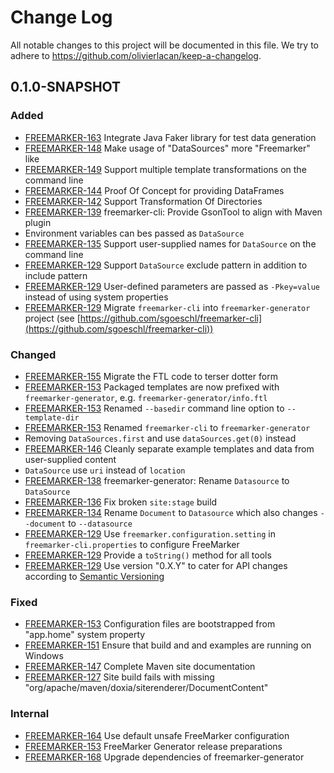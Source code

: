 # Change Log

All notable changes to this project will be documented in this file. We try to adhere to https://github.com/olivierlacan/keep-a-changelog.

## 0.1.0-SNAPSHOT

### Added
* [FREEMARKER-163] Integrate Java Faker library for test data generation
* [FREEMARKER-148] Make usage of "DataSources" more "Freemarker" like
* [FREEMARKER-149] Support multiple template transformations on the command line
* [FREEMARKER-144] Proof Of Concept for providing DataFrames
* [FREEMARKER-142] Support Transformation Of Directories
* [FREEMARKER-139] freemarker-cli: Provide GsonTool to align with Maven plugin
* Environment variables can bes passed as `DataSource`
* [FREEMARKER-135] Support user-supplied names for `DataSource` on the command line
* [FREEMARKER-129] Support `DataSource` exclude pattern in addition to include pattern
* [FREEMARKER-129] User-defined parameters are passed as `-Pkey=value` instead of using system properties
* [FREEMARKER-129] Migrate `freemarker-cli` into `freemarker-generator` project (see [https://github.com/sgoeschl/freemarker-cli](https://github.com/sgoeschl/freemarker-cli))

### Changed
* [FREEMARKER-155] Migrate the FTL code to terser dotter form 
* [FREEMARKER-153] Packaged templates are now prefixed with `freemarker-generator`, e.g. `freemarker-generator/info.ftl`
* [FREEMARKER-153] Renamed `--basedir` command line option to `--template-dir`
* [FREEMARKER-153] Renamed `freemarker-cli` to `freemarker-generator`
* Removing `DataSources.first` and use `dataSources.get(0)` instead
* [FREEMARKER-146] Cleanly separate example templates and data from user-supplied content
* `DataSource` use `uri` instead of `location`
* [FREEMARKER-138] freemarker-generator: Rename `Datasource` to `DataSource`
* [FREEMARKER-136] Fix broken `site:stage` build
* [FREEMARKER-134] Rename `Document` to `Datasource` which also changes `--document` to `--datasource`
* [FREEMARKER-129] Use `freemarker.configuration.setting` in `freemarker-cli.properties` to configure FreeMarker
* [FREEMARKER-129] Provide a `toString()` method for all tools
* [FREEMARKER-129] Use version "0.X.Y" to cater for API changes according to [Semantic Versioning](https://semver.org)

### Fixed
* [FREEMARKER-153] Configuration files are bootstrapped from "app.home" system property 
* [FREEMARKER-151] Ensure that build and and examples are running on Windows
* [FREEMARKER-147] Complete Maven site documentation
* [FREEMARKER-127] Site build fails with missing "org/apache/maven/doxia/siterenderer/DocumentContent"

### Internal
* [FREEMARKER-164] Use default unsafe FreeMarker configuration
* [FREEMARKER-153] FreeMarker Generator release preparations
* [FREEMARKER-168] Upgrade dependencies of freemarker-generator

[FREEMARKER-127]: https://issues.apache.org/jira/browse/FREEMARKER-127
[FREEMARKER-128]: https://issues.apache.org/jira/browse/FREEMARKER-128
[FREEMARKER-129]: https://issues.apache.org/jira/browse/FREEMARKER-129
[FREEMARKER-134]: https://issues.apache.org/jira/browse/FREEMARKER-134
[FREEMARKER-135]: https://issues.apache.org/jira/browse/FREEMARKER-135
[FREEMARKER-136]: https://issues.apache.org/jira/browse/FREEMARKER-136
[FREEMARKER-138]: https://issues.apache.org/jira/browse/FREEMARKER-138
[FREEMARKER-139]: https://issues.apache.org/jira/browse/FREEMARKER-139
[FREEMARKER-142]: https://issues.apache.org/jira/browse/FREEMARKER-142
[FREEMARKER-144]: https://issues.apache.org/jira/browse/FREEMARKER-144
[FREEMARKER-146]: https://issues.apache.org/jira/browse/FREEMARKER-146
[FREEMARKER-147]: https://issues.apache.org/jira/browse/FREEMARKER-147
[FREEMARKER-148]: https://issues.apache.org/jira/browse/FREEMARKER-148
[FREEMARKER-149]: https://issues.apache.org/jira/browse/FREEMARKER-149
[FREEMARKER-151]: https://issues.apache.org/jira/browse/FREEMARKER-151
[FREEMARKER-153]: https://issues.apache.org/jira/browse/FREEMARKER-153
[FREEMARKER-155]: https://issues.apache.org/jira/browse/FREEMARKER-155
[FREEMARKER-163]: https://issues.apache.org/jira/browse/FREEMARKER-163
[FREEMARKER-164]: https://issues.apache.org/jira/browse/FREEMARKER-164
[FREEMARKER-168]: https://issues.apache.org/jira/browse/FREEMARKER-168